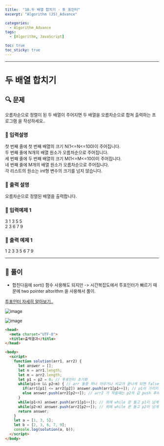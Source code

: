 ```yaml
---
title:  "18.두 배열 합치기 - 투 포인터"
excerpt: "Algorithm (JS)_Advance"

categories:
  - Algorithm_Advance
tags:
  - [Algorithm, JavaScript]

toc: true
toc_sticky: true
---
```


----

# 두 배열 합치기

##  🔍 문제 
오름차순으로 정렬이 된 두 배열이 주어지면 두 배열을 오름차순으로 합쳐 출력하는 프로그램
을 작성하세요..


### 🔹 입력설명
첫 번째 줄에 첫 번째 배열의 크기 N(1<=N<=100)이 주어집니다.  
두 번째 줄에 N개의 배열 원소가 오름차순으로 주어집니다.  
세 번째 줄에 두 번째 배열의 크기 M(1<=M<=100)이 주어집니다.  
네 번째 줄에 M개의 배열 원소가 오름차순으로 주어집니다.  
각 리스트의 원소는 int형 변수의 크기를 넘지 않습니다.  

### 🔹 출력 설명
오름차순으로 정렬된 배열을 출력합니다.

### 🔹 입력예제 1
3
1 3 5
5    
2 3 6 7 9

### 🔹 출력 예제 1
1 2 3 3 5 6 7 9


----

##  📌 풀이

- 합친다음에 sort() 함수 사용해도 되지만 -> 시간복잡도에서 투포인터가 빠르기 때문에 two pointer altorithm 을 사용해서 풀이.


[투포인터 자세히 알아보기..](https://taesung1993.tistory.com/12)

![image](https://user-images.githubusercontent.com/28912774/117087465-7a11a180-ad8a-11eb-8cd4-b9139c29d2a1.png)

![image](https://user-images.githubusercontent.com/28912774/117087482-885fbd80-ad8a-11eb-85d1-d3028edf49fc.png)

```html
<head>
  <meta charset="UTF-8">
  <title>출력결과</title>
</head>

<body>
  <script>
    function solution(arr1, arr2) {
      let answer = [];
      let n = arr1.length;
      let m = arr2.length;
      let p1 = p2 = 0; // 투포인터 초기화
      while(p1<n && p2<m) { // arr 둘중 하나 아무거나 비교가 끝나게 되면 false 되서 while 문 break (그래서 && 를 사용함) 
        if(arr1[p1] <= arr2[p2]) answer.push(arr1[p1++]); // p1이 가리키고 있는 값을 push 하고 그 다음에 p1을 ++ 해주는 것임 (후치연산)
        else answer.push(arr2[p2++]); // arr2 가 작을때는 p2의 값 push 후에 ++
      }
      while(p1<n) answer.push(arr1[p1++]); // 위에 while 문 돌고 p1이 남게 되면 나머지 남은 값 push 
      while(p2<m) answer.push(arr2[p2++]); // 위에 while 문 돌고 p2이 남게 되면 나머지 남은 값 push 
      return answer;
    }
    let a = [1, 3, 5];
    let b = [2, 3, 6, 7, 9];
    console.log(solution(a, b));
  </script>
</body>
```

